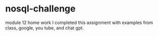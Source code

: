 # nosql-challenge
module 12 home work
I completed this assignment with examples from class, google, you tube, and chat gpt.